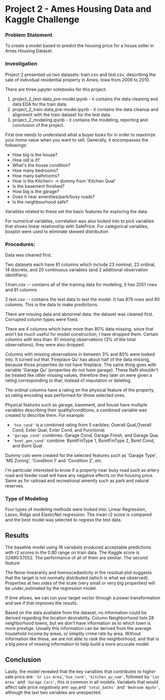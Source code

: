 # Project 2 - Ames Housing Data and Kaggle Challenge

### Problem Statement

To create a model based to predict the housing price for a house seller in Ames Housing Dataset.

### Investigation
Project 2 presented us two datasets: train.csv and test.csv, describing the sale of individual residential property in Ames, Iowa from 2006 to 2010.

There are three jupyter notebooks for this project:
1. project_2_test-data_pre-model.ipynb - it contains the data cleaning and data EDA for the train data.
2. project_2_train-data_pre-model.ipynb - it contains the data cleanup and alignment with the train dataset for the test data.
3. project_2_modeling.ipynb - it contains the modeling, reporting and conclusion of the project.

First one needs to understand what a buyer looks for in order to maximize your home value when you want to sell. Generally, it encompasses the followings:
- How big is the house?
- How old is it?
- What's the house condition?
- How many bedrooms?
- How many bathrooms?
- How is the Kitchen> -> dummy from 'Kitchen Qual'
- Is the basement finished?  
- How big is the garage?
- Does it near amenities/park/busy roads?
- Is the neighbourhood safe?

Variables related to these set the basic features for exploring the data.

For numerical variables, correlation was also looked into to pick variables that shows linear relationship with SalePrice.
For categorical variables, boxplot were used to eliminate skewed distribution

### Procedures:
Data was cleaned first.  

Two datasets each have 81 columns which include 23 nominal, 23 ordinal, 14 discrete, and 20 continuous variables (and 2 additional observation identifiers).  

1.train.csv -- contains all of the training data for modeling, it has 2051 rows and 81 columns

2.test.csv -- contains the test data to test the model.  It has 879 rows and 80 columns. This is the data to make predictions.

There are missing data and abnormal data.  the dataset was cleaned first.  Corrupted column types were fixed.  

There are 4 columns which have more than 80% data missing, since that won't be much useful for model construction, I have dropped them.  Certain columns with less than: 61 missing observations (3% of the total observations), they were also dropped.  

Columns with missing observations in between 3% and 80% were looked into.  It turned out that 'Fireplace Qu' has about half of the data missing, because those properties do not have fireplace.  The same thing goes with variable 'Garage Qu' (properties do not have garage).  These NaN shouldn't be treated like other missing values, therefore they later on were given a rating corresponding to that, instead of imputation or deleting.  

The ordinal columns have a rating on the physical feature of the property, so rating encoding was performed for those selected ones.

Physical features such as garage, basement, and house have multiple variables describing their quality/conditions, a combined variable was created to describe them.  For example:
* `'hse_cond'` is a combined rating from 5 varibles: Overall Qual,Overall Cond, Exter Qual, Exter Cond, and Functional.
*  `'garage_cond'` combines: Garage Cond, Garage Finish, and Garage Qua.  
*  `'bsmt_gen_cond'` combine: BsmtFinType 1, BsmtFinType 2, Bsmt Cond, and Bsmt Qual

Dummy cols were created for the selected features such as 'Garage Type', 'MS Zoning', 'Condition 1' and 'Condition 2', etc.  

I'm particular interested to know if a property near busy road such as artery road and feeder road will have any negative effects on the housing price.  Same as for railroad and recreational amenity such as park and natural reserves.


### Type of Modeling
Four types of modeling methods were looked into: Linear Regression, Lasso, Ridge and ElasticNet regression.  The mean r2 score is compared and the best model was selected to regress the test data.

## Results
The baseline model using 16 variabels produced acceptable predictions with r2 scores in the 0.80 range on train data. The Kaggle score is 32490.57052. The performance of all of them are similiar.  The second feature

The  None-lineararity and homoscedasticity in the residual plot suggests that the target is not normally distributed (which is what we observed). Properties at two sides of the scale (very small or very big properties) will be under_estimated by the regression model.  

If time allows, we can run your target vector through a power transformation and see if that improves the results.

Based on the data available from the dataset, no information could be derived regarding the location desirability.  Column Neighborhood lists 28 neighborhood towns, but we don't have information as to which town is more prestige.  Usually this information can be derived from the average household income by areas, or simplily crime rate by area.  Without information like these, we are not able to rank the neighborhood, and that is a big piece of missing information to help build a more accurate model.

## Conclusion
Lastly, the model revealed that the key variables that contributes to *higher* sale price are: `'Gr Liv Area`',`'hse_cond'`, `'kitchen_qu_num'`, followed by `'Lot Area'` and `'Garage Cars'`, this is common in all models.  Variabels that would affect sale price *negatively* are: `age`,and `'total_baths'` and `'Bedroom AgvGr'`, although the last two variables are unexpected.
